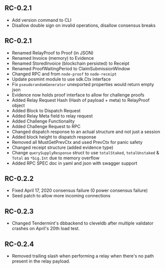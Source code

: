 ## RC-0.2.1
- Add version command to CLI
- Disallow double sign on invalid operations, disallow consensus breaks

## RC-0.2.1
- Renamed RelayProof to Proof (in JSON)
- Renamed Invoice (memory) to Evidence
- Renamed StoredInvoice (blockchain persisted) to Receipt
- Renamed ProofWaitingPeriod to ClaimSubmissionWindow
- Changed RPC and from `node-proof` to `node-receipt`
- Update posmint module to use sdk.Ctx interface
- Fix `pseudorandomGenerator` unexported properties would return empty json
- Evidence now holds proof interface to allow for challenge proofs
- Added Relay Request Hash (Hash of payload + meta) to RelayProof object
- Added Block to Dispatch Request
- Added Relay Meta field to relay request
- Added Challenge Functionality
- Added Challenge Request to RPC
- Changed dispatch response to an actual structure and not just a session
- Added block height to dispatch response
- Removed all MustGetPrevCtx and used PrevCtx for panic safety
- Changed receipt structure (added evidence type)
- Change `querySupplyResponse` struct to use `totalStaked`, `totalUnstaked` & `Total` as `*big.Int` due to memory overflow
- Added RPC SPEC doc in yaml and json with swagger support

## RC-0.2.2
- Fixed April 17, 2020 consensus failure (0 power consensus failure)
- Seed patch to allow more incoming connections

## RC-0.2.3
- Changed Tendermint's dbbackend to cleveldb after multiple validator crashes on April's 20th load test.

## RC-0.2.4
- Removed trailing slash when performing a relay when there's no path present in the relay payload.
